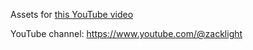 Assets for [this YouTube video](https://youtu.be/B9hOJxLfJU8?si=nOi2ZsAEYcKihPBW)

YouTube channel: https://www.youtube.com/@zacklight
